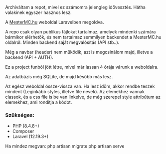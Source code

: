 Archiváltam a repot, mivel ez számomra jelengleg idővesztés. Hátha valakinek egyszer hasznos lesz.

A [MesterMC.hu](https://mesterMC.hu) weboldal Laravelben megoldva.

A repo csak olyan publikus fájlokat tartalmaz, amelyek mindenki számára bármikor elérhetők, és nem tartalmaz semmilyen backendet a MesterMC.hu oldalról. Minden backend saját megvalósítás (API stb..).

Még a navbar (header) nem működik, azt is megcsinálom majd, illetve a backend (API + AUTH).

Ez a project funból jött létre, mivel már lassan 4 órája várunk a weboldalra.

Az adatbázis még SQLite, de majd később más lesz.

Az egész weboldal össze-vissza van. Ha lesz időm, akkor rendbe teszek mindent (Leginkább styles, illetve file nevek).
Az elemekhez vannak classok, és a css file is be van linkelve, de még szerepel style attribútum az elemekhez, ami rondítja a kódot.

### Szükséges:

- PHP (8.4.8+)
- Composer
- Laravel (12.19.3+)

Ha mindez megvan:
php artisan migrate
php artisan serve
